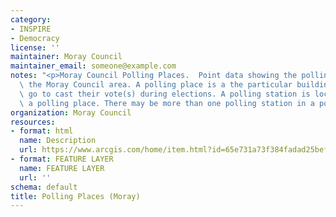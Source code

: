 ```yaml
---
category:
- INSPIRE
- Democracy
license: ''
maintainer: Moray Council
maintainer_email: someone@example.com
notes: "<p>Moray Council Polling Places.  Point data showing the polling\_places for\
  \ the Moray Council area. A polling place is a the particular building where people\
  \ go to cast their vote(s) during elections. A polling station is located within\
  \ a polling place. There may be more than one polling station in a polling place.</p>"
organization: Moray Council
resources:
- format: html
  name: Description
  url: https://www.arcgis.com/home/item.html?id=65e731a73f384fadad25bef39fdcc342
- format: FEATURE LAYER
  name: FEATURE LAYER
  url: ''
schema: default
title: Polling Places (Moray)
---
```

